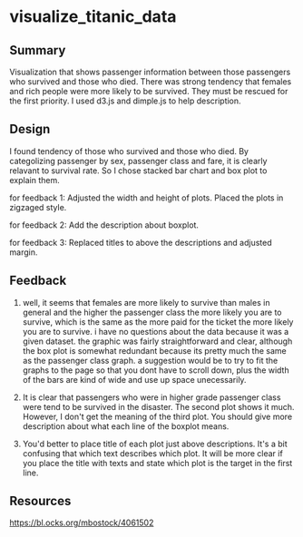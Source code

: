 # visualize_titanic_data

## Summary
Visualization that shows passenger information between those passengers who survived and those who died. There was strong tendency that females and rich people were more likely to be survived. They must be rescued for the first priority. I used d3.js and dimple.js to help description.


## Design
I found tendency of those who survived and those who died. By categolizing passenger by sex, passenger class and fare, it is clearly relavant to survival rate. So I chose stacked bar chart and box plot to explain them.

for feedback 1:
Adjusted the width and height of plots. Placed the plots in zigzaged style.

for feedback 2:
Add the description about boxplot.

for feedback 3:
Replaced titles to above the descriptions and adjusted margin.


## Feedback
1. well, it seems that females are more likely to survive than males in general and the higher the passenger class the more likely you are to survive, which is the same as the more paid for the ticket the more likely you are to survive. i have no questions about the data because it was a given dataset. the graphic was fairly straightforward and clear, although the box plot is somewhat redundant because its pretty much the same as the passenger class graph. a suggestion would be to try to fit the graphs to the page so that you dont have to scroll down, plus the width of the bars are kind of wide and use up space unecessarily.

2. It is clear that passengers who were in higher grade passenger class were tend to be survived in the disaster. The second plot shows it much. However, I don't get the meaning of the third plot. You should give more description about what each line of the boxplot means.

3. You'd better to place title of each plot just above descriptions. It's a bit confusing that which text describes which plot. It will be more clear if you place the title with texts and state which plot is the target in the first line.


## Resources
https://bl.ocks.org/mbostock/4061502
